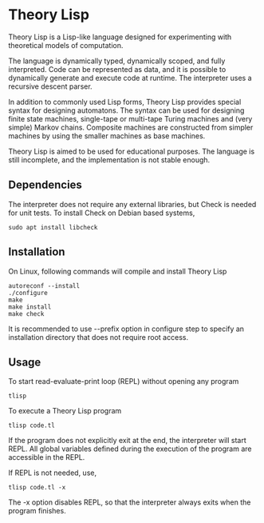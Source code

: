 # Theory Lisp

Theory Lisp is a Lisp-like language designed for experimenting with theoretical models of computation.

The language is dynamically typed, dynamically scoped, and fully interpreted. Code can be represented as data, and it is possible to dynamically generate and execute code at runtime. The interpreter uses a recursive descent parser.

In addition to commonly used Lisp forms, Theory Lisp provides special syntax for designing automatons. The syntax can be used for designing finite state machines, single-tape or multi-tape Turing machines and (very simple) Markov chains. Composite machines are constructed from simpler machines by using the smaller machines as base machines.

Theory Lisp is aimed to be used for educational purposes. The language is still incomplete, and the implementation is not stable enough.

## Dependencies

The interpreter does not require any external libraries, but Check is needed for unit tests. To install Check on Debian based systems,

```console
sudo apt install libcheck
```

## Installation 

On Linux, following commands will compile and install Theory Lisp

```console
autoreconf --install
./configure
make
make install
make check
```

It is recommended to use --prefix option in configure step to specify an installation directory that does not require root access.

## Usage

To start read-evaluate-print loop (REPL) without opening any program

```console
tlisp
```

To execute a Theory Lisp program

```console
tlisp code.tl
```

If the program does not explicitly exit at the end, the interpreter will start REPL. All global variables defined during the execution of the program are accessible in the REPL.

If REPL is not needed, use,

```console
tlisp code.tl -x
```

The -x option disables REPL, so that the interpreter always exits when the program finishes.